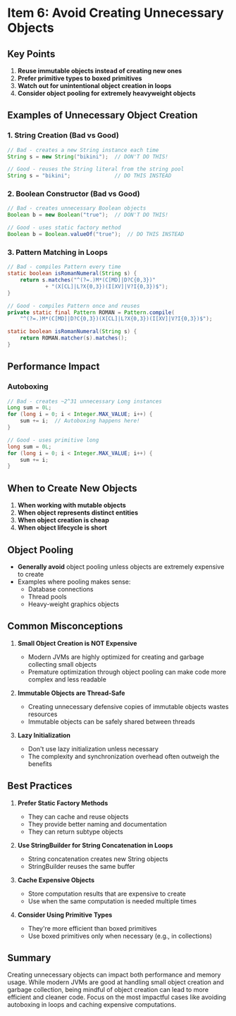 # Item 6: Avoid Creating Unnecessary Objects

## Key Points

1. **Reuse immutable objects instead of creating new ones**
2. **Prefer primitive types to boxed primitives**
3. **Watch out for unintentional object creation in loops**
4. **Consider object pooling for extremely heavyweight objects**

## Examples of Unnecessary Object Creation

### 1. String Creation (Bad vs Good)
```java
// Bad - creates a new String instance each time
String s = new String("bikini");  // DON'T DO THIS!

// Good - reuses the String literal from the string pool
String s = "bikini";              // DO THIS INSTEAD
```

### 2. Boolean Constructor (Bad vs Good)
```java
// Bad - creates unnecessary Boolean objects
Boolean b = new Boolean("true");  // DON'T DO THIS!

// Good - uses static factory method
Boolean b = Boolean.valueOf("true");  // DO THIS INSTEAD
```

### 3. Pattern Matching in Loops
```java
// Bad - compiles Pattern every time
static boolean isRomanNumeral(String s) {
    return s.matches("^(?=.)M*(C[MD]|D?C{0,3})"
            + "(X[CL]|L?X{0,3})(I[XV]|V?I{0,3})$");
}

// Good - compiles Pattern once and reuses
private static final Pattern ROMAN = Pattern.compile(
    "^(?=.)M*(C[MD]|D?C{0,3})(X[CL]|L?X{0,3})(I[XV]|V?I{0,3})$");

static boolean isRomanNumeral(String s) {
    return ROMAN.matcher(s).matches();
}
```

## Performance Impact

### Autoboxing
```java
// Bad - creates ~2^31 unnecessary Long instances
Long sum = 0L;
for (long i = 0; i < Integer.MAX_VALUE; i++) {
    sum += i;  // Autoboxing happens here!
}

// Good - uses primitive long
long sum = 0L;
for (long i = 0; i < Integer.MAX_VALUE; i++) {
    sum += i;
}
```

## When to Create New Objects

1. **When working with mutable objects**
2. **When object represents distinct entities**
3. **When object creation is cheap**
4. **When object lifecycle is short**

## Object Pooling

- **Generally avoid** object pooling unless objects are extremely expensive to create
- Examples where pooling makes sense:
  - Database connections
  - Thread pools
  - Heavy-weight graphics objects

## Common Misconceptions

1. **Small Object Creation is NOT Expensive**
   - Modern JVMs are highly optimized for creating and garbage collecting small objects
   - Premature optimization through object pooling can make code more complex and less readable

2. **Immutable Objects are Thread-Safe**
   - Creating unnecessary defensive copies of immutable objects wastes resources
   - Immutable objects can be safely shared between threads

3. **Lazy Initialization**
   - Don't use lazy initialization unless necessary
   - The complexity and synchronization overhead often outweigh the benefits

## Best Practices

1. **Prefer Static Factory Methods**
   - They can cache and reuse objects
   - They provide better naming and documentation
   - They can return subtype objects

2. **Use StringBuilder for String Concatenation in Loops**
   - String concatenation creates new String objects
   - StringBuilder reuses the same buffer

3. **Cache Expensive Objects**
   - Store computation results that are expensive to create
   - Use when the same computation is needed multiple times

4. **Consider Using Primitive Types**
   - They're more efficient than boxed primitives
   - Use boxed primitives only when necessary (e.g., in collections)

## Summary

Creating unnecessary objects can impact both performance and memory usage. While modern JVMs are good at handling small object creation and garbage collection, being mindful of object creation can lead to more efficient and cleaner code. Focus on the most impactful cases like avoiding autoboxing in loops and caching expensive computations.
